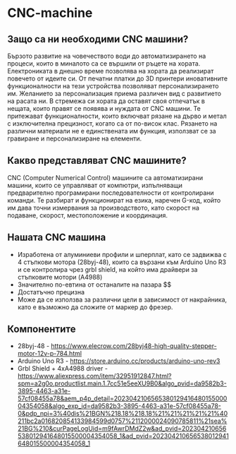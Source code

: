 # CNC-machine
## Защо са ни необходими CNC машини?
Бързото развитие на човечеството води до автоматизирането на процеси, които в миналото са се вършили от ръцете на хората. Електрониката в днешно време позволява на хората да реализират повечето от идеите си. От печатни платки до 3D принтери  иновативните  функционалности на тези устройства позволяват персонализирането им. Желанието за персонализация приема различен вид с развитието на расата ни. В стремежа си хората да оставят своя отпечатък в нещата, които правят се появява и нуждата от CNC машини. Те притежават функционалности, които включват рязане на дърво и метал с изключителна прецизност, когато са от по-висок клас. Рязането на различни материали не е единствената им функция, използват се за гравиране и персонализиране на елементи.

## Какво представляват CNC машините?
CNC (Computer Numerical Control) машините са автоматизирани машини, които се управляват от компютри, изпълняващи предварително програмирани последователности от контролирани команди. 
Те разбират и функционират на езика, наречен G-код, който им дава точни измервания за производството, като скорост на подаване, скорост, местоположение и координация.

## Нашата CNC машина
* Изработена от алуминиеви профили и шперплат, като се задвижва с 4 стъпкови мотора (28byj-48), които са вързани към Arduino Uno R3 и се контролира чрез grbl shield, на който има драйвери за стъпковите мотори (A4988)
* Значително по-евтина от останалите на пазара $$
* Достатъчно прецизна
* Може да се използва за различни цели в зависимост от накрайника, като е възможно да сложите от маркер до фрезер.

## Компонентите 
* 28byj-48 - <https://www.elecrow.com/28byj48-high-quality-stepper-motor-12v-p-784.html>
* Arduino Uno R3 - <https://store.arduino.cc/products/arduino-uno-rev3>
* Grbl Shield + 4xA4988 driver - <https://www.aliexpress.com/item/32951912847.html?spm=a2g0o.productlist.main.1.7cc51e5eeXU9B0&algo_pvid=da9582b3-3895-4463-a31e-57cf08455a78&aem_p4p_detail=202304210656538012941648015500004354058&algo_exp_id=da9582b3-3895-4463-a31e-57cf08455a78-0&pdp_npi=3%40dis%21BGN%218.18%218.18%21%21%21%21%21%40211bc2a016820854133984599d0757%2112000024090785811%21sea%21BG%210&curPageLogUid=m9fAwrDMdZ2w&ad_pvid=202304210656538012941648015500004354058_1&ad_pvid=202304210656538012941648015500004354058_1>
